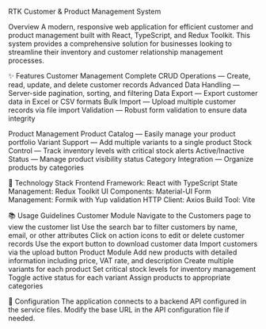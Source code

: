 RTK Customer & Product Management System

Overview
A modern, responsive web application for efficient customer and product management built with React, TypeScript, and Redux Toolkit. This system provides a comprehensive solution for businesses looking to streamline their inventory and customer relationship management processes.

✨ Features
Customer Management
Complete CRUD Operations — Create, read, update, and delete customer records
Advanced Data Handling — Server-side pagination, sorting, and filtering
Data Export — Export customer data in Excel or CSV formats
Bulk Import — Upload multiple customer records via file import
Validation — Robust form validation to ensure data integrity

Product Management
Product Catalog — Easily manage your product portfolio
Variant Support — Add multiple variants to a single product
Stock Control — Track inventory levels with critical stock alerts
Active/Inactive Status — Manage product visibility status
Category Integration — Organize products by categories

🚀 Technology Stack
Frontend Framework: React with TypeScript
State Management: Redux Toolkit
UI Components: Material-UI
Form Management: Formik with Yup validation
HTTP Client: Axios
Build Tool: Vite

📚 Usage Guidelines
Customer Module
Navigate to the Customers page to view the customer list
Use the search bar to filter customers by name, email, or other attributes
Click on action icons to edit or delete customer records
Use the export button to download customer data
Import customers via the upload button
Product Module
Add new products with detailed information including price, VAT rate, and description
Create multiple variants for each product
Set critical stock levels for inventory management
Toggle active status for each variant
Assign products to appropriate categories

🔧 Configuration
The application connects to a backend API configured in the service files. Modify the base URL in the API configuration file if needed.
